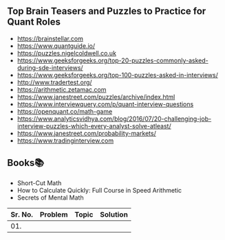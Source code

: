 ## Top Brain Teasers and Puzzles to Practice for Quant Roles

- https://brainstellar.com
- https://www.quantguide.io/
- https://puzzles.nigelcoldwell.co.uk
- https://www.geeksforgeeks.org/top-20-puzzles-commonly-asked-during-sde-interviews/
- https://www.geeksforgeeks.org/top-100-puzzles-asked-in-interviews/
- http://www.tradertest.org/
- https://arithmetic.zetamac.com
- https://www.janestreet.com/puzzles/archive/index.html
- https://www.interviewquery.com/p/quant-interview-questions
- https://openquant.co/math-game
- https://www.analyticsvidhya.com/blog/2016/07/20-challenging-job-interview-puzzles-which-every-analyst-solve-atleast/
- https://www.janestreet.com/probability-markets/
- https://www.tradinginterview.com


## Books📚

- Short-Cut Math
- How to Calculate Quickly: Full Course in Speed Arithmetic
- Secrets of Mental Math

| Sr. No. | Problem | Topic | Solution | 
|---------|---------|------|-----------|
| 01. | 
